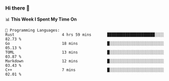 ### Hi there 👋

<!--
**CrazyCollin/crazycollin** is a ✨ _special_ ✨ repository because its `README.md` (this file) appears on your GitHub profile.

Here are some ideas to get you started:

- 🔭 I’m currently working on ...
- 🌱 I’m currently learning ...
- 👯 I’m looking to collaborate on ...
- 🤔 I’m looking for help with ...
- 💬 Ask me about ...
- 📫 How to reach me: ...
- 😄 Pronouns: ...
- ⚡ Fun fact: ...
-->

<!--START_SECTION:waka-->
📊 **This Week I Spent My Time On** 

```text
💬 Programming Languages: 
Rust                     4 hrs 59 mins       █████████████████████░░░░   82.73 % 
Go                       18 mins             █░░░░░░░░░░░░░░░░░░░░░░░░   05.13 % 
TOML                     13 mins             █░░░░░░░░░░░░░░░░░░░░░░░░   03.87 % 
Markdown                 12 mins             █░░░░░░░░░░░░░░░░░░░░░░░░   03.43 % 
C++                      7 mins              █░░░░░░░░░░░░░░░░░░░░░░░░   02.01 % 
```


<!--END_SECTION:waka-->
